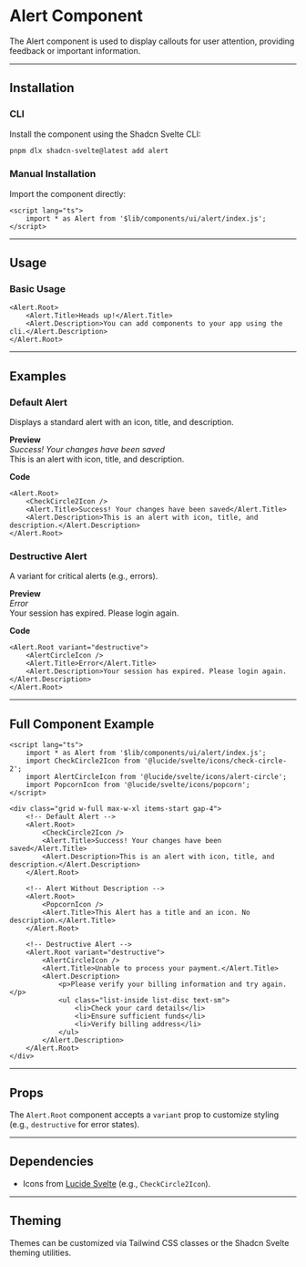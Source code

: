 # Alert Component

The Alert component is used to display callouts for user attention, providing feedback or important information.

---

## Installation

### CLI

Install the component using the Shadcn Svelte CLI:

```bash
pnpm dlx shadcn-svelte@latest add alert
```

### Manual Installation

Import the component directly:

```svelte
<script lang="ts">
	import * as Alert from '$lib/components/ui/alert/index.js';
</script>
```

---

## Usage

### Basic Usage

```svelte
<Alert.Root>
	<Alert.Title>Heads up!</Alert.Title>
	<Alert.Description>You can add components to your app using the cli.</Alert.Description>
</Alert.Root>
```

---

## Examples

### Default Alert

Displays a standard alert with an icon, title, and description.

**Preview**  
_Success! Your changes have been saved_  
This is an alert with icon, title, and description.

**Code**

```svelte
<Alert.Root>
	<CheckCircle2Icon />
	<Alert.Title>Success! Your changes have been saved</Alert.Title>
	<Alert.Description>This is an alert with icon, title, and description.</Alert.Description>
</Alert.Root>
```

### Destructive Alert

A variant for critical alerts (e.g., errors).

**Preview**  
_Error_  
Your session has expired. Please login again.

**Code**

```svelte
<Alert.Root variant="destructive">
	<AlertCircleIcon />
	<Alert.Title>Error</Alert.Title>
	<Alert.Description>Your session has expired. Please login again.</Alert.Description>
</Alert.Root>
```

---

## Full Component Example

```svelte
<script lang="ts">
	import * as Alert from '$lib/components/ui/alert/index.js';
	import CheckCircle2Icon from '@lucide/svelte/icons/check-circle-2';
	import AlertCircleIcon from '@lucide/svelte/icons/alert-circle';
	import PopcornIcon from '@lucide/svelte/icons/popcorn';
</script>

<div class="grid w-full max-w-xl items-start gap-4">
	<!-- Default Alert -->
	<Alert.Root>
		<CheckCircle2Icon />
		<Alert.Title>Success! Your changes have been saved</Alert.Title>
		<Alert.Description>This is an alert with icon, title, and description.</Alert.Description>
	</Alert.Root>

	<!-- Alert Without Description -->
	<Alert.Root>
		<PopcornIcon />
		<Alert.Title>This Alert has a title and an icon. No description.</Alert.Title>
	</Alert.Root>

	<!-- Destructive Alert -->
	<Alert.Root variant="destructive">
		<AlertCircleIcon />
		<Alert.Title>Unable to process your payment.</Alert.Title>
		<Alert.Description>
			<p>Please verify your billing information and try again.</p>
			<ul class="list-inside list-disc text-sm">
				<li>Check your card details</li>
				<li>Ensure sufficient funds</li>
				<li>Verify billing address</li>
			</ul>
		</Alert.Description>
	</Alert.Root>
</div>
```

---

## Props

The `Alert.Root` component accepts a `variant` prop to customize styling (e.g., `destructive` for error states).

---

## Dependencies

- Icons from [Lucide Svelte](https://github.com/svelte-lucide/lucide) (e.g., `CheckCircle2Icon`).

---

## Theming

Themes can be customized via Tailwind CSS classes or the Shadcn Svelte theming utilities.
